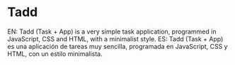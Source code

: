 # Tadd
EN: Tadd (Task + App) is a very simple task application, programmed in JavaScript, CSS and HTML, with a minimalist style.  ES: Tadd (Task + App) es una aplicación de tareas muy sencilla, programada en JavaScript, CSS y HTML, con un estilo minimalista. 

